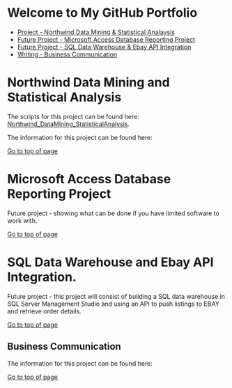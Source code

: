 # Welcome to My GitHub Portfolio

- [Project - Northwind Data Mining & Statistical Analaysis](#northwind-data-mining-and-statistical-analysis)
- [Future Project - Microsoft Access Database Reporting Project](#microsoft-access-database-reporting-project)
- [Future Project - SQL Data Warehouse & Ebay API Integration](#sql-data-warehouse-and-ebay-api-integration)
- [Writing - Business Communication](#business-communication)

 
# Northwind Data Mining and Statistical Analysis
 
 The scripts for this project can be found here: [Northwind_DataMining_StatisticalAnalysis](https://github.com/AKEMMONS2/Northwind_DataMining_StatisticalAnalysis.git).
 
 The information for this project can be found here: 

[Go to top of page](#welcome-to-my-portfolio)

# Microsoft Access Database Reporting Project

Future project - showing what can be done if you have limited software to work with. 

[Go to top of page](#welcome-to-my-portfolio)

# SQL Data Warehouse and Ebay API Integration.

Future project - this project will consist of building a SQL data warehouse in SQL Server Management Studio and using an API to push listings to EBAY and retrieve order details. 

[Go to top of page](#welcome-to-my-portfolio)

## Business Communication

The information for this project can be found here: 

[Go to top of page](#welcome-to-my-portfolio)
